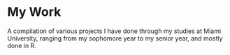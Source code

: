 # My Work
A compilation of various projects I have done through my studies at Miami University, ranging from my sophomore year to my senior year, and mostly done in R.
